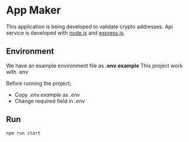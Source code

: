 # App Maker

This application is being developed to validate crypto addresses.
Api service is developed with [node.js](https://nodejs.org/en/docs/) and [express.js](https://expressjs.com/). 

## Environment

We have an example environment file as **.env.example**
This project work with .env

Before running the project;
 * Copy *.env.example* as *.env*
 * Change required field in *.env*

## Run

``` npm run start ```